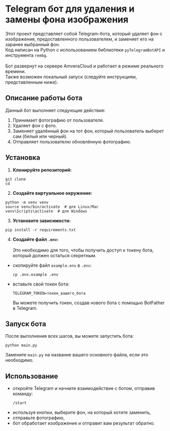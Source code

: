 # Telegram бот для удаления и замены фона изображения
Этот проект представляет собой Telegram-бота, который удаляет фон с изображения, 
предоставленного пользователем, и заменяет его на заранее выбранный фон.
<br>Код написан на Python с использованием библиотеки `pyTelegramBotAPI` и инструмента `rembg`.
<br><br>Бот развернут на сервере AmveraCloud и работает в режиме реального времени.
<br>Также возможен локальный запуск (следуйте инструкциям, представленным ниже).

## Описание работы бота
Данный бот выполняет следующие действия:
1. Принимает фотографию от пользователя.
2. Удаляет фон с фото.
3. Заменяет удалённый фон на тот фон, который пользователь выберет сам (белый или черный).
4. Отправляет пользователю обновлённую фотографию.

## Установка
1. **Клонируйте репозиторий:**
```
git clone 
cd 
```
2. **Создайте виртуальное окружение:**
```
python -m venv venv
source venv/bin/activate  # для Linux/Mac
venv\Scripts\activate  # для Windows
```
3. **Установите зависимости:**
```
pip install -r requirements.txt
```
4. **Создайте файл `.env`:**
<br><br>Это необходимо для того, чтобы получить доступ к токену бота, который должен остаться секретным.
- скопируйте файл `example.env` в `.env`:
   ```
   cp .env.example .env
   ```
- вставьте свой токен бота: 
  ```
  TELEGRAM_TOKEN=токен_вашего_бота
  ```
  Вы можете получить токен, создав нового бота с помощью BotFather в Telegram.
## Запуск бота
После выполнения всех шагов, вы можете запустить бота:
```
python main.py
```
Замените `main.py` на название вашего основного файла, если это необходимо.
## Использование
- откройте Telegram и начните взаимодействие с ботом, отправив команду:
  ```
  /start
  ```
- используя кнопки, выберите фон, на который хотите заменить,
- отправьте фотографию,
- бот обработает изображение и отправит вам результат обратно.

